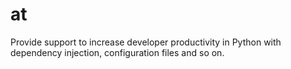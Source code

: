 # at
Provide support to increase developer productivity in Python with dependency injection, configuration files and so on.
